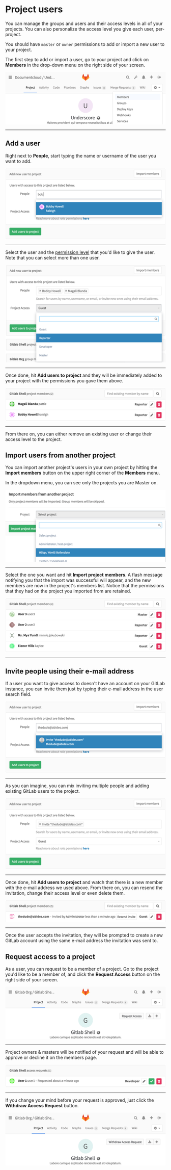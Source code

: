 # Project users

You can manage the groups and users and their access levels in all of your
projects. You can also personalize the access level you give each user,
per-project.

You should have `master` or `owner` permissions to add or import a new user
to your project.

The first step to add or import a user, go to your project and click on
**Members** in the drop-down menu on the right side of your screen.

![Members](img/add_user_members_menu.png)

---

## Add a user

Right next to **People**, start typing the name or username of the user you
want to add.

![Search for people](img/add_user_search_people.png)

---

Select the user and the [permission level](../../permissions/permissions.md)
that you'd like to give the user. Note that you can select more than one user.

![Give user permissions](img/add_user_give_permissions.png)

---

Once done, hit **Add users to project** and they will be immediately added to
your project with the permissions you gave them above.

![List members](img/add_user_list_members.png)

---

From there on, you can either remove an existing user or change their access
level to the project.

## Import users from another project

You can import another project's users in your own project by hitting the
**Import members** button on the upper right corner of the **Members** menu.

In the dropdown menu, you can see only the projects you are Master on.

![Import members from another project](img/add_user_import_members_from_another_project.png)

---

Select the one you want and hit **Import project members**. A flash message
notifying you that the import was successful will appear, and the new members
are now in the project's members list. Notice that the permissions that they
had on the project you imported from are retained.

![Members list of new members](img/add_user_imported_members.png)

---

## Invite people using their e-mail address

If a user you want to give access to doesn't have an account on your GitLab
instance, you can invite them just by typing their e-mail address in the
user search field.

![Invite user by mail](img/add_user_email_search.png)

---

As you can imagine, you can mix inviting multiple people and adding existing
GitLab users to the project.

![Invite user by mail ready to submit](img/add_user_email_ready.png)

---

Once done, hit **Add users to project** and watch that there is a new member
with the e-mail address we used above. From there on, you can resend the
invitation, change their access level or even delete them.

![Invite user members list](img/add_user_email_accept.png)

---

Once the user accepts the invitation, they will be prompted to create a new
GitLab account using the same e-mail address the invitation was sent to.

## Request access to a project

As a user, you can request to be a member of a project. Go to the project you'd
like to be a member of, and click the **Request Access** button on the right
side of your screen.

![Request access button](img/request_access_button.png)

---

Project owners & masters will be notified of your request and will be able to approve or
decline it on the members page.

![Manage access requests](img/access_requests_management.png)

---

If you change your mind before your request is approved, just click the
**Withdraw Access Request** button.

![Withdraw access request button](img/withdraw_access_request_button.png)
